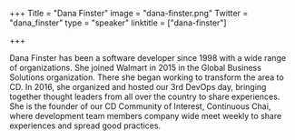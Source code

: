 +++
Title = "Dana Finster"
image = "dana-finster.png"
Twitter = "dana_finster"
type = "speaker"
linktitle = ["dana-finster"]

+++

Dana Finster has been a software developer since 1998 with a wide range of organizations. She joined Walmart in 2015 in the Global Business Solutions organization. There she began working to transform the area to CD. In 2016, she organized and hosted our 3rd DevOps day, bringing together thought leaders from all over the country to share experiences. She is the founder of our CD Community of Interest, Continuous Chai, where development team members company wide meet weekly to share experiences and spread good practices.
